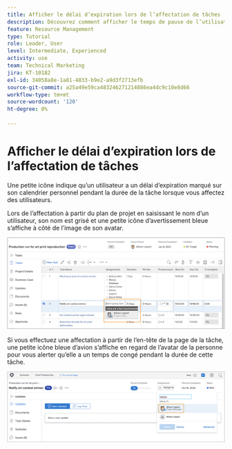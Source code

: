 ```yaml
---
title: Afficher le délai d’expiration lors de l’affectation de tâches
description: Découvrez comment afficher le temps de pause de l’utilisateur lors de la tentative d’attribution de tâches.
feature: Resource Management
type: Tutorial
role: Leader, User
level: Intermediate, Experienced
activity: use
team: Technical Marketing
jira: KT-10182
exl-id: 34058a8e-1a81-4833-b9e2-a9d3f2713efb
source-git-commit: a25a49e59ca483246271214886ea4dc9c10e8d66
workflow-type: tm+mt
source-wordcount: '120'
ht-degree: 0%

---
```


# Afficher le délai d’expiration lors de l’affectation de tâches

Une petite icône indique qu’un utilisateur a un délai d’expiration marqué sur son calendrier personnel pendant la durée de la tâche lorsque vous affectez des utilisateurs.

Lors de l’affectation à partir du plan de projet en saisissant le nom d’un utilisateur, son nom est grisé et une petite icône d’avertissement bleue s’affiche à côté de l’image de son avatar.

![utilisateur grisé pour pto](assets/toat_01.png)

Si vous effectuez une affectation à partir de l’en-tête de la page de la tâche, une petite icône bleue d’avion s’affiche en regard de l’avatar de la personne pour vous alerter qu’elle a un temps de congé pendant la durée de cette tâche.

![affectation de tâche utilisateur](assets/toat_02.png)
